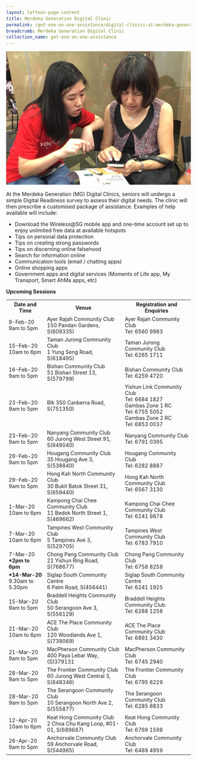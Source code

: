 ```yaml
---
layout: leftnav-page-content
title: Merdeka Generation Digital Clinic
permalink: /get-one-on-one-assistance/digital-clinics-at-merdeka-generation-roadshow/
breadcrumb: Merdeka Generation Digital Clinic
collection_name: get-one-on-one-assistance
---
```


![image](/images/get-one-on-one-assistance/merdeka-clinics1.jpeg)

At the Merdeka Generation (MG) Digital Clinics, seniors will undergo a simple Digital Readiness survey to assess their digital needs. The clinic will then prescribe a customised package of assistance. Examples of help available will include:<br>

* Download the Wireless@SG mobile app and one-time account set up to enjoy unlimited free data at available hotspots<br>
* Tips on personal data protection<br>
* Tips on creating strong passwords<br>
* Tips on discerning online falsehood<br>
* Search for information online<br>
* Communication tools (email / chatting apps)<br>
* Online shopping apps<br>
* Government apps and digital services (Moments of Life app, My Transport, Smart AhMa apps, etc)<br>

**Upcoming Sessions**
<br>

<table>
  <tr><th><b>Date and Time</b></th>
  <th><b>Venue</b></th>
    <th><b>Registration and Enquiries</b></th></tr>
<tr>  
  <td>9-Feb-20<br>9am to 5pm</td>
  <td>Ayer Rajah Community Club <br>150 Pandan Gardens, S(609335)</td>
  <td>Ayer Rajah Community Club<br>Tel: 6560 9983</td>
  </tr>
<tr>  
  <td>15-Feb-20<br>10am to 6pm</td>
  <td>Taman Jurong Community Club <br>1 Yung Seng Road, S(618495)</td>
  <td>Taman Jurong Community Club <br>Tel: 6265 1711</td>
  </tr>
<tr>  
  <td>16-Feb-20<br>9am to 5pm</td>
  <td>Bishan Community Club <br>51 Bishan Street 13, S(579799)</td>
  <td>Bishan Community Club <br>Tel: 6259 4720</td>
  </tr>
<tr>  
  <td>23-Feb-20<br>9am to 5pm</td>
  <td>Blk 350 Canberra Road, S(751350)</td>
  <td>Yishun Link Community Club<br>Tel: 6684 1827<br>
  Gambas Zone 1 RC<br>Tel: 6755 5052<br>
  Gambas Zone 2 RC<br>Tel: 6853 0037</td>
  </tr>
<tr>  
  <td>23-Feb-20<br>9am to 5pm</td>
  <td>Nanyang Community Club <br>60 Jurong West Street 91, S(649040)</td>
  <td>Nanyang Community Club<br>Tel: 6791 0395</td>
  </tr>
<tr>  
  <td>29-Feb-20<br>9am to 5pm</td>
  <td>Hougang Community Club <br>35 Hougang Ave 3, S(538840)</td>
  <td>Hougang Community Club<br>Tel: 6282 8887</td>
  </tr>
<tr>  
  <td>29-Feb-20<br>9am to 5pm</td>
  <td>Hong Kah North Community Club <br>30 Bukit Batok Street 31, S(659440)</td>
  <td>Hong Kah North Community Club<br>Tel: 6567 3130</td>
  </tr>
<tr>  
  <td>1-Mar-20<br>10am to 6pm</td>
  <td>Kampong Chai Chee Community Club <br>11 Bedok North Street 1, S(469662)</td>
  <td>Kampong Chai Chee Community Club<br>Tel: 6241 9878</td>
  </tr>
<tr>  
  <td>7-Mar-20<br>10am to 6pm</td>
  <td>Tampines West Community Club <br>5 Tampines Ave 3, S(529705)</td>
  <td>Tampines West Community Club<br>Tel: 6783 7910</td>
  </tr>
<tr>  
  <td>7-Mar-20<br><b>*2pm to 6pm</b></td>
  <td>Chong Pang Community Club <br>21 Yishun Ring Road, S(768677)</td>
  <td>Chong Pang Community Club<br>Tel: 6758 8258</td>
  </tr>
<tr>  
  <td><b>*14-Mar-20</b><br>9.30am to 5.30pm</td>
  <td>Siglap South Community Centre <br>6 Palm Road, S(456441)</td>
  <td>Siglap South Community Centre <br>Tel: 6241 1925</td>
  </tr>
<tr>  
  <td>15-Mar-20<br>9am to 5pm</td>
  <td>Braddell Heights Community Club <br>50 Serangoon Ave 3, S(556129)</td>
  <td>Braddell Heights Community Club<br>Tel: 6288 1258</td>
  </tr>
<tr>  
  <td>21-Mar-20<br>10am to 6pm</td>
  <td>ACE The Place Community Club <br>120 Woodlands Ave 1, S(739069)</td>
  <td>ACE The Place Community Club<br>Tel: 6891 3430</td>
  </tr>
<tr>  
  <td>21-Mar-20<br>9am to 5pm</td>
  <td>MacPherson Community Club <br>400 Paya Lebar Way, (S)379131</td>
  <td>MacPherson Community Club<br>Tel: 6745 2940</td>
  </tr>
<tr>  
  <td>28-Mar-20<br>9am to 5pm</td>
  <td>The Frontier Community Club <br>60 Jurong West Central 3, S(648346)</td>
  <td>The Frontier Community Club<br>Tel: 6795 8229</td>
  </tr>
<tr>  
  <td>28-Mar-20<br>9am to 5pm</td>
  <td>The Serangoon Community Club <br>10 Serangoon North Ave 2, S(555877)</td>
  <td>The Serangoon Community Club<br>Tel: 6285 8833</td>
  </tr>
  <tr>  
<td>12-Apr-20<br>10am to 6pm</td>
  <td>Keat Hong Community Club <br>2 Choa Chu Kang Loop, #01-01, S(689687)</td>
  <td>Keat Hong Community Club<br>Tel: 6769 1598</td>
  </tr> 
<td>26-Apr-20<br>9am to 5pm</td>
  <td>Anchorvale Community Club <br>59 Anchorvale Road, S(544965)</td>
  <td>Anchorvale Community Club<br>Tel: 6489 4959</td>
  </tr> 
</table>
